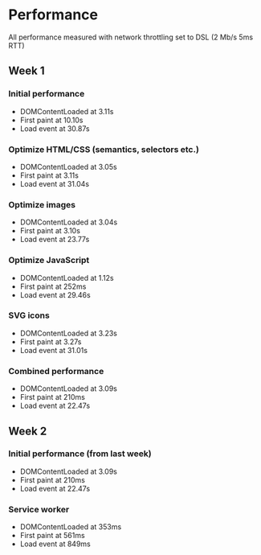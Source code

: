 # Performance
All performance measured with network throttling set to DSL (2 Mb/s 5ms RTT)

## Week 1

### Initial performance
- DOMContentLoaded at 3.11s
- First paint at 10.10s
- Load event at 30.87s

### Optimize HTML/CSS (semantics, selectors etc.)
- DOMContentLoaded at 3.05s
- First paint at 3.11s
- Load event at 31.04s

### Optimize images
- DOMContentLoaded at 3.04s
- First paint at 3.10s
- Load event at 23.77s

### Optimize JavaScript
- DOMContentLoaded at 1.12s
- First paint at 252ms
- Load event at 29.46s

### SVG icons
- DOMContentLoaded at 3.23s
- First paint at 3.27s
- Load event at 31.01s

### Combined performance
- DOMContentLoaded at 3.09s
- First paint at 210ms
- Load event at 22.47s

## Week 2

### Initial performance (from last week)
- DOMContentLoaded at 3.09s
- First paint at 210ms
- Load event at 22.47s

### Service worker
- DOMContentLoaded at 353ms
- First paint at 561ms
- Load event at 849ms





